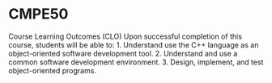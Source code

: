 # CMPE50
Course Learning Outcomes (CLO)  Upon successful completion of this course, students will be able to: 1. Understand use the C++ language as an object-oriented software development tool. 2. Understand and use a common software development environment. 3. Design, implement, and test object-oriented programs.
